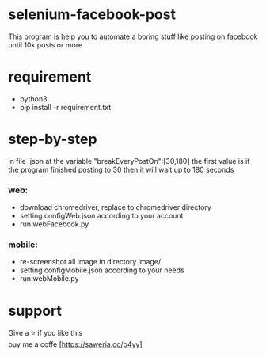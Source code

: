 # selenium-facebook-post
This program is help you to automate a boring stuff like posting on facebook until 10k posts or more

# requirement
- python3
- pip install -r requirement.txt

# step-by-step
in file .json at the variable "breakEveryPostOn":[30,180] the first value is if the program finished posting to 30 then it will wait up to 180 seconds

### web:
- download chromedriver, replace to chromedriver directory
- setting configWeb.json according to your account
- run webFacebook.py

### mobile:
- re-screenshot all image in directory image/
- setting configMobile.json according to your needs
- run webMobile.py

# support
Give a ⭐️ if you like this <br>
buy me a coffe [https://saweria.co/p4yy]
